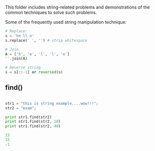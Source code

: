 This folder includes string-related problems and demonstrations of the common techniques to solve such problems.

Some of the frequently used string manipulation technique:

```python
# Replace: 
s = 'he ll o'
s.replace(' ', '') # strip whitespace

# Join
A = ['h', 'e', 'l', 'l', 'o']
''.join(A)

# Reverse string
s = s[::-1] or reversed(s)

```

## find()

```python

str1 = "this is string example....wow!!!";
str2 = "exam";

print str1.find(str2)
print str1.find(str2, 10)
print str1.find(str2, 40)

15
15
-1
```
